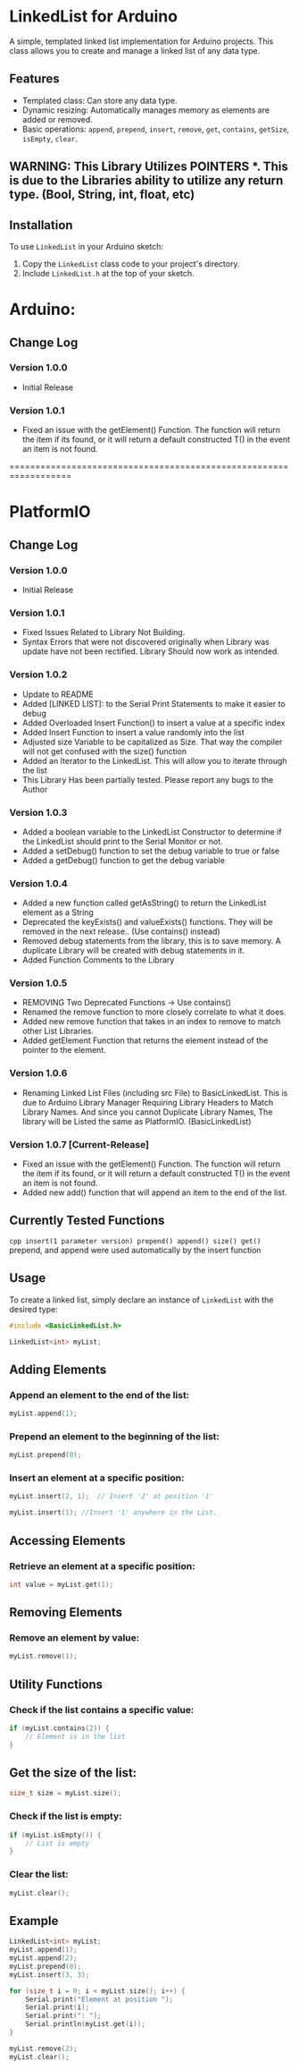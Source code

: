 # LinkedList for Arduino

A simple, templated linked list implementation for Arduino projects. This class allows you to create and manage a linked list of any data type.

## Features

- Templated class: Can store any data type.
- Dynamic resizing: Automatically manages memory as elements are added or removed.
- Basic operations: `append`, `prepend`, `insert`, `remove`, `get`, `contains`, `getSize`, `isEmpty`, `clear`.

## WARNING: This Library Utilizes POINTERS *. This is due to the Libraries ability to utilize any return type. (Bool, String, int, float, etc)

## Installation

To use `LinkedList` in your Arduino sketch:

1. Copy the `LinkedList` class code to your project's directory.
2. Include `LinkedList.h` at the top of your sketch.

# Arduino:
## Change Log
### Version 1.0.0
* Initial Release
### Version 1.0.1
* Fixed an issue with the getElement() Function. The function will return the item if its found, or it will return a default constructed T() in the event an item is not found.


==================================================================
# PlatformIO
## Change Log
### Version 1.0.0
* Initial Release
### Version 1.0.1
* Fixed Issues Related to Library Not Building.
* Syntax Errors that were not discovered originally when Library was update have not been rectified. Library Should now work as intended.
### Version 1.0.2
* Update to README
* Added [LINKED LIST]: to the Serial Print Statements to make it easier to debug
* Added Overloaded Insert Function() to insert a value at a specific index
* Added Insert Function to insert a value randomly into the list
* Adjusted size Variable to be capitalized as Size. That way the compiler will not get confused with the size() function
* Added an Iterator to the LinkedList. This will allow you to iterate through the list
* This Library Has been partially tested. Please report any bugs to the Author
### Version 1.0.3
* Added a boolean variable to the LinkedList Constructor to determine if the LinkedList should print to the Serial Monitor or not.
* Added a setDebug() function to set the debug variable to true or false
* Added a getDebug() function to get the debug variable
### Version 1.0.4
* Added a new function called getAsString() to return the LinkedList element as a String
* Deprecated the keyExists() and valueExists() functions. They will be removed in the next release.. (Use contains() instead)
* Removed debug statements from the library, this is to save memory. A duplicate Library will be created with debug statements in it.
* Added Function Comments to the Library
### Version 1.0.5 
* REMOVING Two Deprecated Functions -> Use contains()
* Renamed the remove function to more closely correlate to what it does.
* Added new remove function that takes in an index to remove to match other List Libraries.
* Added getElement Function that returns the element instead of the pointer to the element.
### Version 1.0.6 
* Renaming Linked List Files (including src File) to BasicLinkedList. This is due to Arduino Library Manager Requiring Library Headers to Match Library Names. And since you cannot Duplicate Library Names, The library will be Listed the same as PlatformIO. (BasicLinkedList)
### Version 1.0.7 [Current-Release]
* Fixed an issue with the getElement() Function. The function will return the item if its found, or it will return a default constructed T() in the event an item is not found.
* Added new add() function that will append an item to the end of the list.


## Currently Tested Functions
`cpp
    insert(1 parameter version)
    prepend()
    append()
    size()
    get()
`
prepend, and append were used automatically by the insert function

## Usage

To create a linked list, simply declare an instance of `LinkedList` with the desired type:

```cpp
#include <BasicLinkedList.h>

LinkedList<int> myList;
```
## Adding Elements
### Append an element to the end of the list:

```cpp
myList.append(1);
```
### Prepend an element to the beginning of the list:

```cpp
myList.prepend(0);
```
### Insert an element at a specific position:

```cpp
myList.insert(2, 1);  // Insert '2' at position '1'
```

```cpp
myList.insert(1); //Insert '1' anywhere in the List.
```
## Accessing Elements
### Retrieve an element at a specific position:

```cpp
int value = myList.get(1);
```
## Removing Elements
### Remove an element by value:

```cpp
myList.remove(1);
```
## Utility Functions
### Check if the list contains a specific value:

```cpp
if (myList.contains(2)) {
    // Element is in the list
}
```
## Get the size of the list:

```cpp
size_t size = myList.size();
```
### Check if the list is empty:

```cpp
if (myList.isEmpty()) {
    // List is empty
}
```
### Clear the list:

```cpp
myList.clear();
```
## Example
```cpp
LinkedList<int> myList;
myList.append(1);
myList.append(2);
myList.prepend(0);
myList.insert(3, 3);

for (size_t i = 0; i < myList.size(); i++) {
    Serial.print("Element at position ");
    Serial.print(i);
    Serial.print(": ");
    Serial.println(myList.get(i));
}

myList.remove(2);
myList.clear();
```
